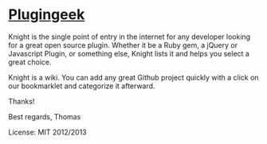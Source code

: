 # [Plugingeek](http://www.knight.io)

Knight is the single point of entry in the internet for any developer looking for a great open source plugin. Whether it be a Ruby gem, a jQuery or Javascript Plugin, or something else, Knight lists it and helps you select a great choice.

Knight is a wiki. You can add any great Github project quickly with a click on our bookmarklet and categorize it afterward.

Thanks!

Best regards,
Thomas

License: MIT 2012/2013
